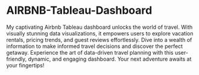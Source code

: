 # AIRBNB-Tableau-Dashboard
My captivating Airbnb Tableau dashboard unlocks the world of travel. With visually stunning data visualizations, it empowers users to explore vacation rentals, pricing trends, and guest reviews effortlessly. Dive into a wealth of information to make informed travel decisions and discover the perfect getaway. Experience the art of data-driven travel planning with this user-friendly, dynamic, and engaging dashboard. Your next adventure awaits at your fingertips!
